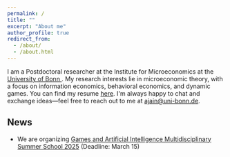 ```yaml
---
permalink: /
title: ""
excerpt: "About me"
author_profile: true
redirect_from: 
  - /about/
  - /about.html
---
```



I am a Postdoctoral researcher  at the Institute for Microeconomics at the <a href="https://econtribute.de/people/atulya-jain/">  University of Bonn </a>. My research interests lie in microeconomic theory, with a focus on information economics, behavioral economics, and dynamic games. You can find my resume  <a href="https://atulya-jain.github.io/files/resume_jain.pdf"> here</a>.  I'm always happy to chat and exchange ideas—feel free to reach out to me at <a href="mailto:ajain@uni-bonn.de">ajain@uni-bonn.de</a>.


## News

 - We are organizing  [Games and Artificial Intelligence Multidisciplinary Summer School 2025](https://www.gaimss.org/) (Deadline: March 15)





